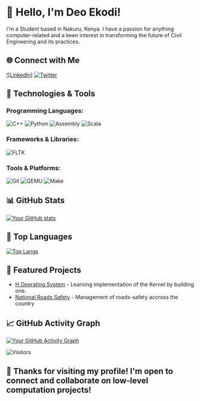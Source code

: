 <!-- Introduction -->
# 👋 Hello, I'm Deo Ekodi!

I'm a Student based in Nakuru, Kenya. I have a passion for anything computer-related and a keen interest in transforming the future of Civil Engineering and its practices. 

<!-- Social Media Badges -->
## 🌐 Connect with Me
[![LinkedIn]](https://www.linkedin.com/in/deogratius-ekodi-a118b7216/)
[![Twitter](https://img.shields.io/badge/Twitter-deo-ekodi-blue?style=flat-square&logo=twitter)](https://twitter.com/ekodi_deo)

<!-- Technologies & Tools -->
## 🔧 Technologies & Tools
### Programming Languages:
![C++](https://img.shields.io/badge/-C%2B%2B-00599C?style=flat-square&logo=c%2B%2B&logoColor=white)
![Python](https://img.shields.io/badge/-Python-3776AB?style=flat-square&logo=python&logoColor=white)
![Assembly](https://img.shields.io/badge/-Assembly-007ACC?style=flat-square&logo=assembly&logoColor=white)
![Scala](https://img.shields.io/badge/-Scala-DC322F?style=flat-square&logo=scala&logoColor=white)
### Frameworks & Libraries:
![FLTK](https://img.shields.io/badge/-FLTK-8CCBE5?style=flat-square&logo=fltk&logoColor=white)
### Tools & Platforms:
![Git](https://img.shields.io/badge/-Git-F05032?style=flat-square&logo=git&logoColor=white)
![QEMU](https://img.shields.io/badge/-QEMU-F37626?style=flat-square&logo=qemu&logoColor=white)
![Make](https://img.shields.io/badge/-Make-FFA500?style=flat-square&logo=gnu-make&logoColor=white)

<!-- GitHub Stats -->
## 📊 GitHub Stats
[![Your GitHub stats](https://github-readme-stats.vercel.app/api?username=Deo-Ekodi&show_icons=true&theme=radical)](https://github.com/Deo-Ekodi)

<!-- Top Languages -->
## 🚀 Top Languages
[![Top Langs](https://github-readme-stats.vercel.app/api/top-langs/?username=Deo-Ekodi&layout=compact&theme=radical)](https://github.com/Deo-Ekodi)

<!-- Projects -->
## 💼 Featured Projects
- [H Operating System](https://github.com/Deo-Ekodi/hOS.git) - Learning implementation of the Kernel by building one.
- [National Roads Safety](https://github.com/Deo-Ekodi/National-Raads-Safety.git) - Management of roads-safety accross the country

<!-- GitHub Activity Graph -->
## 📈 GitHub Activity Graph
[![Your GitHub Activity Graph](https://activity-graph.herokuapp.com/graph?username=Deo-Ekodi&theme=github)](https://github.com/Deo-Ekodi)

<!-- Visitor Counter -->
![Visitors](https://visitor-badge.glitch.me/badge?page_id=Deo-Ekodi)

<!-- Footer -->
## 🙏 Thanks for visiting my profile! I'm open to connect and collaborate on low-level computation projects!
